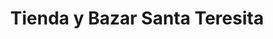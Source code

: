 ---
title: "Tienda y Bazar Santa Teresita"
url: /pacayas/tienda-y-bazar-santa-teresita/
shop: regalo
---